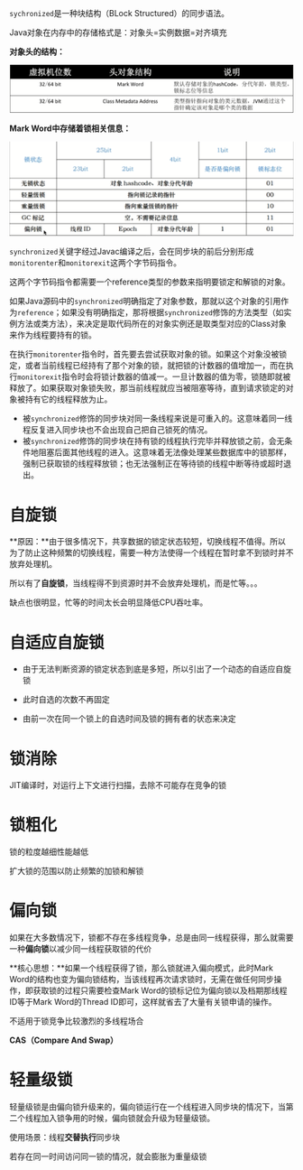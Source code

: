 `sychronized`是一种块结构（BLock Structured）的同步语法。

Java对象在内存中的存储格式是：对象头=实例数据=对齐填充

**对象头的结构：**

<img src="图片/image-20200627100244280.png" alt="image-20200627100244280" style="zoom:80%;" />

**Mark Word中存储着锁相关信息：**

![image-20200627100930983](图片/image-20200627100930983.png)



`synchronized`关键字经过Javac编译之后，会在同步块的前后分别形成`monitorenter`和`monitorexit`这两个字节码指令。

这两个字节码指令都需要一个reference类型的参数来指明要锁定和解锁的对象。

如果Java源码中的`synchronized`明确指定了对象参数，那就以这个对象的引用作为`reference`；如果没有明确指定，那将根据`synchronized`修饰的方法类型（如实例方法或类方法），来决定是取代码所在的对象实例还是取类型对应的Class对象来作为线程要持有的锁。

在执行`monitorenter`指令时，首先要去尝试获取对象的锁。如果这个对象没被锁定，或者当前线程已经持有了那个对象的锁，就把锁的计数器的值增加一，而在执行`monitorexit`指令时会将锁计数器的值减一。一旦计数器的值为零，锁随即就被释放了。如果获取对象锁失败，那当前线程就应当被阻塞等待，直到请求锁定的对象被持有它的线程释放为止。

- 被`synchronized`修饰的同步块对同一条线程来说是可重入的。这意味着同一线程反复进入同步块也不会出现自己把自己锁死的情况。
- 被`synchronized`修饰的同步块在持有锁的线程执行完毕并释放锁之前，会无条件地阻塞后面其他线程的进入。这意味着无法像处理某些数据库中的锁那样，强制已获取锁的线程释放锁；也无法强制正在等待锁的线程中断等待或超时退出。

# 自旋锁

**原因：**由于很多情况下，共享数据的锁定状态较短，切换线程不值得。所以为了防止这种频繁的切换线程，需要一种方法使得一个线程在暂时拿不到锁时并不放弃处理机。

所以有了**自旋锁**，当线程得不到资源时并不会放弃处理机，而是忙等。。。

缺点也很明显，忙等的时间太长会明显降低CPU吞吐率。

# 自适应自旋锁

- 由于无法判断资源的锁定状态到底是多短，所以引出了一个动态的自适应自旋锁

- 此时自选的次数不再固定

- 由前一次在同一个锁上的自选时间及锁的拥有者的状态来决定

# 锁消除

JIT编译时，对运行上下文进行扫描，去除不可能存在竞争的锁

# 锁粗化

锁的粒度越细性能越低

扩大锁的范围以防止频繁的加锁和解锁

# 偏向锁

如果在大多数情况下，锁都不存在多线程竞争，总是由同一线程获得，那么就需要一种**偏向锁**以减少同一线程获取锁的代价

**核心思想：**如果一个线程获得了锁，那么锁就进入偏向模式，此时Mark Word的结构也变为偏向锁结构，当该线程再次请求锁时，无需在做任何同步操作，即获取锁的过程只需要检查Mark Word的锁标记位为偏向锁以及档期那线程ID等于Mark Word的Thread ID即可，这样就省去了大量有关锁申请的操作。

不适用于锁竞争比较激烈的多线程场合

**CAS（Compare And Swap）**

# 轻量级锁

轻量级锁是由偏向锁升级来的，偏向锁运行在一个线程进入同步块的情况下，当第二个线程加入锁争用的时候，偏向锁就会升级为轻量级锁。

使用场景：线程**交替执行**同步块

若存在同一时间访问同一锁的情况，就会膨胀为重量级锁